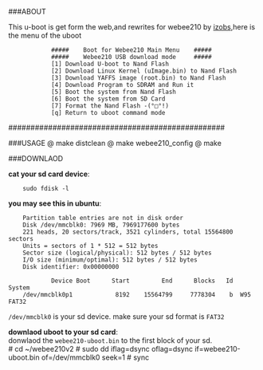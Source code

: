 ###ABOUT

 This u-boot is get form the web,and rewrites for webee210 by [izobs](https://http://izobs.github.io/),here is the menu of the uboot

                #####    Boot for Webee210 Main Menu    #####                                                                             
                #####    Webee210 USB download mode     #####                                                                             
                [1] Download U-boot to Nand Flash                                                                                         
                [2] Download Linux Kernel (uImage.bin) to Nand Flash                                                                      
                [3] Download YAFFS image (root.bin) to Nand Flash                                                                         
                [4] Download Program to SDRAM and Run it                                                                                  
                [5] Boot the system from Nand Flash                                                                                       
                [6] Boot the system from SD Card                                                                                          
                [7] Format the Nand Flash -(°□°!)                                                                                         
                [q] Return to uboot command mode                                                                                          
#################################################  

###USAGE
         @ make distclean
         @ make webee210_config
         @ make

###DOWNLAOD

__cat your sd card device__:                    

        sudo fdisk -l
__you may see this in ubuntu__:                  

        Partition table entries are not in disk order
        Disk /dev/mmcblk0: 7969 MB, 7969177600 bytes
        221 heads, 20 sectors/track, 3521 cylinders, total 15564800 sectors
        Units = sectors of 1 * 512 = 512 bytes
        Sector size (logical/physical): 512 bytes / 512 bytes
        I/O size (minimum/optimal): 512 bytes / 512 bytes
        Disk identifier: 0x00000000

                Device Boot      Start         End      Blocks   Id  System
        /dev/mmcblk0p1            8192    15564799     7778304    b  W95 FAT32

`/dev/mmcblk0` is your sd device. make sure your sd format is `FAT32`


__downlaod uboot to your sd card__:                    
donwlaod the `webee210-uboot.bin` to the first block of your sd.     
        # cd ~/webee210v2
        # sudo dd iflag=dsync oflag=dsync if=webee210-uboot.bin of=/dev/mmcblk0 seek=1 
        # sync


